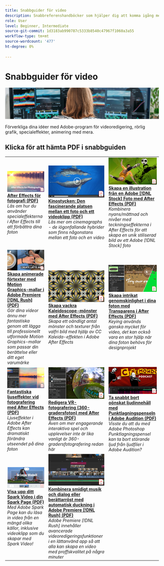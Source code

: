```yaml
---
title: Snabbguider för video
description: Snabbreferenshandböcker som hjälper dig att komma igång med Adobe DVA-produkter
role: User
level: Beginner, Intermediate
source-git-commit: 1d3183ab990787c5333b8540c47967f1060a3a55
workflow-type: tm+mt
source-wordcount: '477'
ht-degree: 0%

---
```


# Snabbguider för video

![Creative Cloud Hero Image](../assets/CCEbanner-DVA.png)

Förverkliga dina idéer med Adobe-program för videoredigering, rörlig grafik, specialeffekter, animering med mera.

## Klicka för att hämta PDF i snabbguiden

<table>
<tr>
 <td>
   <a href="assets/AfterEffectsforPhotography.pdf">
      <img alt="After Effects för fotografi" src="assets/AfterEffectsforPhotography.jpg" />
   </a>
    <div>
   <a href="assets/AfterEffectsforPhotography.pdf"><strong>After Effects för fotografi (PDF)</strong></a>
    </div>
    <em>Läs om hur du använder specialeffekterna i After Effects till att förbättra dina foton</em>
    <br>
  </td>
  <td>
   <a href="assets/CinemagraphsTheMesmerizingPlaceBetweenaPhotoandaVideo.pdf">
      <img alt="Kinostycken: Den fascinerande platsen mellan ett foto och en video" src="assets/CinemagraphsTheMesmerizingPlaceBetweenaPhotoandaVideo.jpg" />
   </a>
    <div>
   <a href="assets/CinemagraphsTheMesmerizingPlaceBetweenaPhotoandaVideo.pdf"><strong>Kinostycken: Den fascinerande platsen mellan ett foto och ett videoklipp (PDF)</strong></a>
    </div>
    <em>Läs mer om cinemagraphs - de iögonfallande hybrider som finns någonstans mellan ett foto och en video</em>
    <br>
  </td>
  <td>
   <a href="assets/CreateanIllustrationfromanAdobeStockPhotowithAfterEffects.pdf">
      <img alt="Skapa en illustration från en Adobe [!DNL Stock] Foto med After Effects" src="assets/CreateanIllustrationfromanAdobeStockPhotowithAfterEffects.jpg" />
   </a>
    <div>
   <a href="assets/CreateanIllustrationfromanAdobeStockPhotowithAfterEffects.pdf"><strong>Skapa en illustration från en Adobe [!DNL Stock] Foto med After Effects (PDF)</strong></a>
    </div>
    <em>Kombinera nyans/mättnad och nivåer med teckningseffekterna i After Effects för att skapa en unik stiliserad bild av ett Adobe [!DNL Stock] foto</em>
    <br>
  </td>
</tr>
<tr>
 <td>
   <a href="assets/CreateAnimatedTitlesUsingMotionGraphicsTemplatesinAdobePremiereRush.pdf">
      <img alt="Skapa animerade förtexter med Motion Graphics-mallar i Adobe Premiere [!DNL Rush]" src="assets/CreateAnimatedTitlesUsingMotionGraphicsTemplatesinAdobePremiereRush.jpg" />
   </a>
    <div>
   <a href="assets/CreateAnimatedTitlesUsingMotionGraphicsTemplatesinAdobePremiereRush.pdf"><strong>Skapa animerade förtexter med Motion Graphics-mallar i Adobe Premiere [!DNL Rush] (PDF)</strong></a>
    </div>
    <em>Gör dina videor ännu mer fantastiska genom att lägga till professionellt utformade Motion Graphics-mallar som passar din berättelse eller ditt eget varumärke</em>
    <br>
  </td>
  <td>
   <a href="assets/CreateBeautifulKaleidoscopePatternswithAfterEffects.pdf">
      <img alt="Skapa vackra Kaleidoscope-mönster med After Effects" src="assets/CreateBeautifulKaleidoscopePatternswithAfterEffects.jpg" />
   </a>
    <div>
   <a href="assets/CreateBeautifulKaleidoscopePatternswithAfterEffects.pdf"><strong>Skapa vackra Kaleidoscope-mönster med After Effects (PDF)</strong></a>
    </div>
    <em>Skapa ett oändligt antal mönster och texturer från valfri bild med hjälp av CC Kaleida-effekten i Adobe After Effects</em>
    <br>
  </td>
  <td>
   <a href="assets/CreateIntricateTransparencyinyourPhotographswithKeyinginAfterEffects.pdf">
      <img alt="Skapa intrikat genomskinlighet i dina foton med keying i After Effects" src="assets/CreateIntricateTransparencyinyourPhotographswithKeyinginAfterEffects.jpg" />
   </a>
    <div>
   <a href="assets/CreateIntricateTransparencyinyourPhotographswithKeyinginAfterEffects.pdf"><strong>Skapa intrikat genomskinlighet i dina foton med Transparens i After Effects (PDF)</strong></a>
    </div>
    <em>Keying används ganska mycket för video, det kan också vara en stor hjälp när dina foton behövs för designprojekt</em>
    <br>
  </td>
</tr>
<tr>
 <td>
   <a href="assets/DazzlingLightEffectsforPhotographywithAfterEffects.pdf">
      <img alt="Fantastiska ljuseffekter vid fotografering med After Effects" src="assets/DazzlingLightEffectsforPhotographywithAfterEffects.jpg" />
   </a>
    <div>
   <a href="assets/DazzlingLightEffectsforPhotographywithAfterEffects.pdf"><strong>Fantastiska ljuseffekter vid fotografering med After Effects (PDF)</strong></a>
    </div>
    <em>Ljuseffekter i Adobe After Effects kan dramatiskt förändra utseendet på dina foton</em>
    <br>
  </td>
  <td>
   <a href="assets/EditingVRPhotography360photoswithAfterEffects.pdf">
      <img alt="Redigera VR-fotografering (360-gradersfoton) med After Effects" src="assets/EditingVRPhotography360photoswithAfterEffects.jpg" />
   </a>
    <div>
   <a href="assets/EditingVRPhotography360photoswithAfterEffects.pdf"><strong>Redigera VR-fotografering (360-gradersfoton) med After Effects (PDF)</strong></a>
    </div>
    <em>Även om mer engagerande interaktiva spel och upplevelser inte är lika vanligt är 360-gradersfotografering redan här</em>
    <br>
  </td>
  <td>
   <a href="assets/QuicklyRemoveUnwantedAudioContentwiththeSpotHealingBrushinAdobeAudition.pdf">
      <img alt="Ta snabbt bort oönskat ljudinnehåll med Punktlagningspenseln i Adobe Audition" src="assets/QuicklyRemoveUnwantedAudioContentwiththeSpotHealingBrushinAdobeAudition.jpg" />
   </a>
    <div>
   <a href="assets/QuicklyRemoveUnwantedAudioContentwiththeSpotHealingBrushinAdobeAudition.pdf"><strong>Ta snabbt bort oönskat ljudinnehåll med Punktlagningspenseln i Adobe Audition (PDF)</strong></a>
    </div>
    <em>Visste du att du med Adobe Photoshop Punktlagningspensel kan ta bort störande ljud från ljudfiler i Adobe Audition?</em>
    <br>
  </td>
</tr>
<tr>
   <td>
   <a href="assets/ShowcaseyourSparkVideoinyourSparkPage.pdf">
      <img alt="Visa upp ditt Spark Video i din Spark Page" src="assets/ShowcaseyourSparkVideoinyourSparkPage.jpg" />
   </a>
    <div>
   <a href="assets/ShowcaseyourSparkVideoinyourSparkPage.pdf"><strong>Visa upp ditt Spark Video i din Spark Page (PDF)</strong></a>
    </div>
    <em>Med Adobe Spark Page kan du läsa in video från en mängd olika källor, inklusive videoklipp som du skapar med Spark Video!</em>
    <br>
  </td>
  <td>
   <a href="assets/SmoothlyCombineMusicandDialogueorNarrationwithAutoduckinginAdobePremiereRush.pdf">
      <img alt="Kombinera smidigt musik och dialog eller berättarröst med automatisk duckning i Adobe Premiere [!DNL Rush]" src="assets/SmoothlyCombineMusicandDialogueorNarrationwithAutoduckinginAdobePremiereRush.jpg" />
   </a>
    <div>
   <a href="assets/SmoothlyCombineMusicandDialogueorNarrationwithAutoduckinginAdobePremiereRush.pdf"><strong>Kombinera smidigt musik och dialog eller berättarröst med automatisk duckning i Adobe Premiere [!DNL Rush] (PDF)</strong></a>
    </div>
    <em>Adobe Premiere [!DNL Rush] innehåller avancerade videoredigeringsfunktioner i en lättanvänd app så att alla kan skapa en video med proffskvalitet på några minuter</em>
    <br>
  </td>
</tr>
</table>
